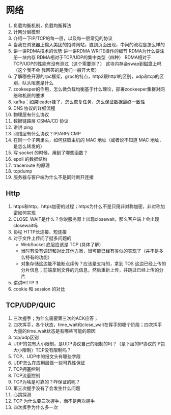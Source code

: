 # 网络

1. 负载均衡机制，负载均衡算法
2. 计网分层模型
3. 介绍一下IP/TCP的每一层，以及每一层常见的协议
4. 当我在浏览器上输入美团的招聘网站，直到页面出现，中间的流程是怎么样的
5. 讲一讲RDMA技术的优势
   讲一讲RDMA WRITE操作的细节
   RDMA为什么要注册一块内存
   RDMA相对于TCP/UDP的集中类型（四种）
   RDMA相对于TCP/UDP的性能有没有测过（这个需要测？）
   这块内存会swap到磁盘上吗（这个我不会 我回答的是我们一般开大页）
6. 了解哪些开源的rpc框架，grpc的特点，http2跟http1的区别，udp和tcp的区别，队头阻塞是什么
7. zookeeper的作用，怎么做负载均衡基于什么理论，部署zookeeper集群对网络和机房的要求
8. kafka：如果leader挂了，怎么恢复任务，怎么保证数据最终一致性
9. DNS 协议的详细流程
10. 物理层有什么协议
11. 数据链路层 CSMA/CD 协议
12. 讲讲 ping
13. 网络层有什么协议？IP/ARP/ICMP
14. 在同一个子网里头，如何获取主机的 MAC 地址（或者说不知道 MAC 地址，是怎么转发的）
15. 写 socket 的时候，用到了哪些函数？
16. epoll 的数据结构
17. traceroute 的原理
18. tcpdump
19. 服务器与客户端为什么不是同时断开连接

## Http

1. https和http，https加密的过程；https为什么不是只用非对称加密，非对称加密如何实现
2.  CLOSE_WAIT是什么？你说服务器上出现closewait，那么客户端上会出现closewait吗
3. 协程 HTTP长连接、短连接
4. 对于文件上传问了挺多问题的
   - WebSocket 底层应该是 TCP (具体了解)
   - 当时有没有调研和对比其他方案，很可能已经有类似的实现了（并不是多么特有的功能）
   - 对象存储这边能不能断点续传？应该是支持的，拿到 TOS 这边已经上传的分片信息；前端拿到文件的元信息，然后重新上传，并跳过已经上传的分片
5. 讲讲HTTP 3
6. cookie 和 session 的对比

## TCP/UDP/QUIC

1. 三次握手；为什么需要第三次的ACK应答；
2. 四次挥手，各个状态，time_wait和close_wait在挥手的哪个阶段；四次挥手大量的time_wait状态是有哪些可能的原因
3. tcp/udp区别
4. UDP的包有大小限制，是UDP协议自己的限制的吗？（是下层的IP协议的IP包大小限制）TCP没有限制吗？
5. TCP、UDP中的报文头有哪些字段
6. UDP怎么在应用层做一些可靠性保证
7. TCP拥塞控制
8. TCP流量控制
9. TCP为啥是可靠的？咋保证的呢？
10. 第三次握手没有了会发生什么问题
11. 心跳探测
12. TCP 为什么要三次握手，而不是两次握手
13. 四次挥手为什么多一次